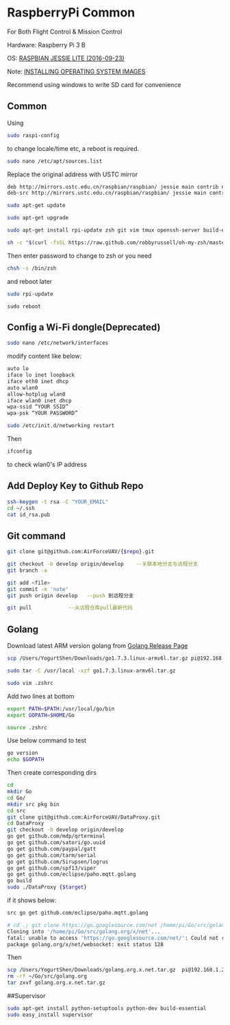 # RaspberryPi Common
For Both Flight Control & Mission Control

Hardware: Raspberry Pi 3 B

OS: [RASPBIAN JESSIE LITE (2016-09-23)](https://www.raspberrypi.org/downloads/raspbian/)

Note: [INSTALLING OPERATING SYSTEM IMAGES](https://www.raspberrypi.org/documentation/installation/installing-images/README.md)

Recommend using windows to write SD card for convenience

## Common

Using

```bash
sudo raspi-config
```

to change locale/time etc, a reboot is required.

```bash
sudo nano /etc/apt/sources.list
```

Replace the original address with USTC mirror

```bash
deb http://mirrors.ustc.edu.cn/raspbian/raspbian/ jessie main contrib non-free rpi
deb-src http://mirrors.ustc.edu.cn/raspbian/raspbian/ jessie main contrib non-free rpi
```

```bash
sudo apt-get update
```

```bash
sudo apt-get upgrade
```

```bash
sudo apt-get install rpi-update zsh git vim tmux openssh-server build-essential gstreamer1.0 gstreamer1.0-libav
```

```bash
sh -c "$(curl -fsSL https://raw.github.com/robbyrussell/oh-my-zsh/master/tools/install.sh)"
```

Then enter password to change to zsh or you need

```bash
chsh -s /bin/zsh
``` 

and reboot later

```bash
sudo rpi-update
```

```
sudo reboot
```

## Config a Wi-Fi dongle(Deprecated)

```bash
sudo nano /etc/network/interfaces
```

modify content like below:

```bash
auto lo
iface lo inet loopback
iface eth0 inet dhcp
auto wlan0
allow-hotplug wlan0
iface wlan0 inet dhcp
wpa-ssid “YOUR SSID”
wpa-psk “YOUR PASSWORD”
```

```bash
sudo /etc/init.d/networking restart
```

Then

```bash
ifconfig
```

to check wlan0's IP address

## Add Deploy Key to Github Repo

```bash
ssh-keygen -t rsa -C "YOUR_EMAIL"
cd ~/.ssh 
cat id_rsa.pub
```

## Git command
```bash
git clone git@github.com:AirForceUAV/{$repo}.git

git checkout -b develop origin/develop    --关联本地分支与远程分支
git branch -a    

git add <file>
git commit -m 'note'
git push origin develop   --push 到远程分支

git pull            --从远程仓库pull最新代码

```

## Golang
Download latest ARM version golang from 
[Golang Release Page](https://golang.org/dl/)

```bash
scp /Users/YogurtShen/Downloads/go1.7.3.linux-armv6l.tar.gz pi@192.168.1.20:~

sudo tar -C /usr/local -xzf go1.7.3.linux-armv6l.tar.gz

sudo vim .zshrc
```

Add two lines at bottom

```bash
export PATH=$PATH:/usr/local/go/bin
export GOPATH=$HOME/Go
```

```bash
source .zshrc
```

Use below command to test

```bash
go version
echo $GOPATH
```

Then create corresponding dirs

```bash
cd
mkdir Go
cd Go/
mkdir src pkg bin
cd src
git clone git@github.com:AirForceUAV/DataProxy.git
cd DataProxy
git checkout -b develop origin/develop
go get github.com/mdp/qrterminal
go get github.com/satori/go.uuid
go get github.com/paypal/gatt
go get github.com/tarm/serial
go get github.com/Sirupsen/logrus
go get github.com/spf13/viper
go get github.com/eclipse/paho.mqtt.golang
go build
sudo ./DataProxy {$target}
```

if it shows below: 

```bash
src go get github.com/eclipse/paho.mqtt.golang

# cd .; git clone https://go.googlesource.com/net /home/pi/Go/src/golang.org/x/net
Cloning into '/home/pi/Go/src/golang.org/x/net'...
fatal: unable to access 'https://go.googlesource.com/net/': Could not resolve host: go.googlesource.com
package golang.org/x/net/websocket: exit status 128
```

Then

```bash
scp /Users/YogurtShen/Downloads/golang.org.x.net.tar.gz  pi@192.168.1.20:~/Go/src
rm -rf ~/Go/src/golang.org
tar zxvf golang.org.x.net.tar.gz
```

##Supervisor

```bash
sudo apt-get install python-setuptools python-dev build-essential
sudo easy_install supervisor
```
